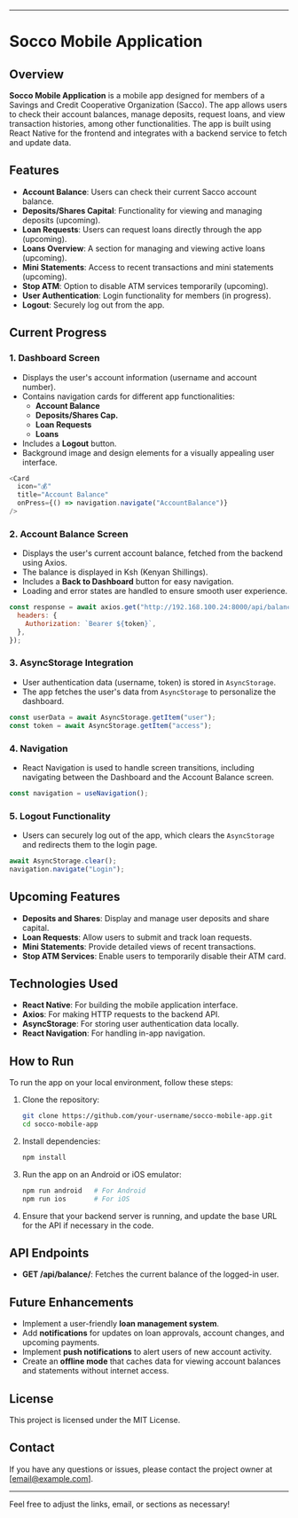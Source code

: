 
---

# Socco Mobile Application

## Overview

**Socco Mobile Application** is a mobile app designed for members of a Savings and Credit Cooperative Organization (Sacco). The app allows users to check their account balances, manage deposits, request loans, and view transaction histories, among other functionalities. The app is built using React Native for the frontend and integrates with a backend service to fetch and update data.

## Features

- **Account Balance**: Users can check their current Sacco account balance.
- **Deposits/Shares Capital**: Functionality for viewing and managing deposits (upcoming).
- **Loan Requests**: Users can request loans directly through the app (upcoming).
- **Loans Overview**: A section for managing and viewing active loans (upcoming).
- **Mini Statements**: Access to recent transactions and mini statements (upcoming).
- **Stop ATM**: Option to disable ATM services temporarily (upcoming).
- **User Authentication**: Login functionality for members (in progress).
- **Logout**: Securely log out from the app.

## Current Progress

### 1. **Dashboard Screen**

- Displays the user's account information (username and account number).
- Contains navigation cards for different app functionalities:
  - **Account Balance**
  - **Deposits/Shares Cap.**
  - **Loan Requests**
  - **Loans**
- Includes a **Logout** button.
- Background image and design elements for a visually appealing user interface.

```javascript
<Card
  icon="💰"
  title="Account Balance"
  onPress={() => navigation.navigate("AccountBalance")}
/>
```

### 2. **Account Balance Screen**

- Displays the user's current account balance, fetched from the backend using Axios.
- The balance is displayed in Ksh (Kenyan Shillings).
- Includes a **Back to Dashboard** button for easy navigation.
- Loading and error states are handled to ensure smooth user experience.

```javascript
const response = await axios.get("http://192.168.100.24:8000/api/balance/", {
  headers: {
    Authorization: `Bearer ${token}`,
  },
});
```

### 3. **AsyncStorage Integration**

- User authentication data (username, token) is stored in `AsyncStorage`.
- The app fetches the user's data from `AsyncStorage` to personalize the dashboard.

```javascript
const userData = await AsyncStorage.getItem("user");
const token = await AsyncStorage.getItem("access");
```

### 4. **Navigation**

- React Navigation is used to handle screen transitions, including navigating between the Dashboard and the Account Balance screen.

```javascript
const navigation = useNavigation();
```

### 5. **Logout Functionality**

- Users can securely log out of the app, which clears the `AsyncStorage` and redirects them to the login page.

```javascript
await AsyncStorage.clear();
navigation.navigate("Login");
```

## Upcoming Features

- **Deposits and Shares**: Display and manage user deposits and share capital.
- **Loan Requests**: Allow users to submit and track loan requests.
- **Mini Statements**: Provide detailed views of recent transactions.
- **Stop ATM Services**: Enable users to temporarily disable their ATM card.

## Technologies Used

- **React Native**: For building the mobile application interface.
- **Axios**: For making HTTP requests to the backend API.
- **AsyncStorage**: For storing user authentication data locally.
- **React Navigation**: For handling in-app navigation.

## How to Run

To run the app on your local environment, follow these steps:

1. Clone the repository:
   ```bash
   git clone https://github.com/your-username/socco-mobile-app.git
   cd socco-mobile-app
   ```

2. Install dependencies:
   ```bash
   npm install
   ```

3. Run the app on an Android or iOS emulator:
   ```bash
   npm run android   # For Android
   npm run ios       # For iOS
   ```

4. Ensure that your backend server is running, and update the base URL for the API if necessary in the code.

## API Endpoints

- **GET /api/balance/**: Fetches the current balance of the logged-in user.

## Future Enhancements

- Implement a user-friendly **loan management system**.
- Add **notifications** for updates on loan approvals, account changes, and upcoming payments.
- Implement **push notifications** to alert users of new account activity.
- Create an **offline mode** that caches data for viewing account balances and statements without internet access.

## License

This project is licensed under the MIT License.

## Contact

If you have any questions or issues, please contact the project owner at [email@example.com].

---

Feel free to adjust the links, email, or sections as necessary!
